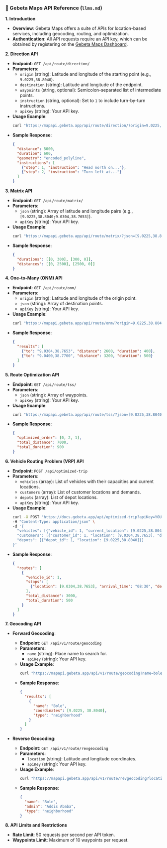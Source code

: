 ### 📄 Gebeta Maps API Reference (`llms.md`)

**1. Introduction**
- **Overview**: Gebeta Maps offers a suite of APIs for location-based services, including geocoding, routing, and optimization.
- **Authentication**: All API requests require an API key, which can be obtained by registering on the [Gebeta Maps Dashboard](https://maps.gebeta.app).

**2. Direction API**
- **Endpoint**: `GET /api/route/direction/`
- **Parameters**:
  - `origin` (string): Latitude and longitude of the starting point (e.g., `9.0225,38.8040`).
  - `destination` (string): Latitude and longitude of the endpoint.
  - `waypoints` (string, optional): Semicolon-separated list of intermediate points.
  - `instruction` (string, optional): Set to `1` to include turn-by-turn instructions.
  - `apiKey` (string): Your API key.
- **Usage Example**:
  ```bash
  curl "https://mapapi.gebeta.app/api/route/direction/?origin=9.0225,38.8040&destination=9.0304,38.7653&apiKey=YOUR_API_KEY"
  ```
- **Sample Response**:
  ```json
  {
    "distance": 5000,
    "duration": 600,
    "geometry": "encoded_polyline",
    "instructions": [
      {"step": 1, "instruction": "Head north on..."},
      {"step": 2, "instruction": "Turn left at..."}
    ]
  }
  ```

**3. Matrix API**
- **Endpoint**: `GET /api/route/matrix/`
- **Parameters**:
  - `json` (string): Array of latitude and longitude pairs (e.g., `[9.0225,38.8040;9.0304,38.7653]`).
  - `apiKey` (string): Your API key.
- **Usage Example**:
  ```bash
  curl "https://mapapi.gebeta.app/api/route/matrix/?json=[9.0225,38.8040;9.0304,38.7653]&apiKey=YOUR_API_KEY"
  ```
- **Sample Response**:
  ```json
  {
    "durations": [[0, 300], [300, 0]],
    "distances": [[0, 2500], [2500, 0]]
  }
  ```

**4. One-to-Many (ONM) API**
- **Endpoint**: `GET /api/route/onm/`
- **Parameters**:
  - `origin` (string): Latitude and longitude of the origin point.
  - `json` (string): Array of destination points.
  - `apiKey` (string): Your API key.
- **Usage Example**:
  ```bash
  curl "https://mapapi.gebeta.app/api/route/onm/?origin=9.0225,38.8040&json=[9.0304,38.7653;9.0400,38.7700]&apiKey=YOUR_API_KEY"
  ```
- **Sample Response**:
  ```json
  {
    "results": [
      {"to": "9.0304,38.7653", "distance": 2600, "duration": 400},
      {"to": "9.0400,38.7700", "distance": 3200, "duration": 500}
    ]
  }
  ```

**5. Route Optimization API**
- **Endpoint**: `GET /api/route/tss/`
- **Parameters**:
  - `json` (string): Array of waypoints.
  - `apiKey` (string): Your API key.
- **Usage Example**:
  ```bash
  curl "https://mapapi.gebeta.app/api/route/tss/?json=[9.0225,38.8040;9.0304,38.7653;9.0400,38.7700]&apiKey=YOUR_API_KEY"
  ```
- **Sample Response**:
  ```json
  {
    "optimized_order": [0, 2, 1],
    "total_distance": 7000,
    "total_duration": 900
  }
  ```

**6. Vehicle Routing Problem (VRP) API**
- **Endpoint**: `POST /api/optimized-trip`
- **Parameters**:
  - `vehicles` (array): List of vehicles with their capacities and current locations.
  - `customers` (array): List of customer locations and demands.
  - `depots` (array): List of depot locations.
  - `apiKey` (string): Your API key.
- **Usage Example**:
  ```bash
  curl -X POST "https://docs.gebeta.app/api/optimized-trip?apiKey=YOUR_API_KEY" \
  -H "Content-Type: application/json" \
  -d '{
    "vehicles": [{"vehicle_id": 1, "current_location": [9.0225,38.8040], "capacity": 10}],
    "customers": [{"customer_id": 1, "location": [9.0304,38.7653], "demand": 3}],
    "depots": [{"depot_id": 1, "location": [9.0225,38.8040]}]
  }'
  ```
- **Sample Response**:
  ```json
  {
    "routes": [
      {
        "vehicle_id": 1,
        "stops": [
          {"location": [9.0304,38.7653], "arrival_time": "08:30", "departure_time": "08:35"}
        ],
        "total_distance": 3000,
        "total_duration": 500
      }
    ]
  }
  ```

**7. Geocoding API**
- **Forward Geocoding**:
  - **Endpoint**: `GET /api/v1/route/geocoding`
  - **Parameters**:
    - `name` (string): Place name to search for.
    - `apiKey` (string): Your API key.
  - **Usage Example**:
    ```bash
    curl "https://mapapi.gebeta.app/api/v1/route/geocoding?name=bole&apiKey=YOUR_API_KEY"
    ```
  - **Sample Response**:
    ```json
    {
      "results": [
        {
          "name": "Bole",
          "coordinates": [9.0225, 38.8040],
          "type": "neighborhood"
        }
      ]
    }
    ```

- **Reverse Geocoding**:
  - **Endpoint**: `GET /api/v1/route/revgeocoding`
  - **Parameters**:
    - `location` (string): Latitude and longitude coordinates.
    - `apiKey` (string): Your API key.
  - **Usage Example**:
    ```bash
    curl "https://mapapi.gebeta.app/api/v1/route/revgeocoding?location=9.0225,38.8040&apiKey=YOUR_API_KEY"
    ```
  - **Sample Response**:
    ```json
    {
      "name": "Bole",
      "admin": "Addis Ababa",
      "type": "neighborhood"
    }
    ```

**8. API Limits and Restrictions**
- **Rate Limit**: 50 requests per second per API token.
- **Waypoints Limit**: Maximum of 10 waypoints per request.

